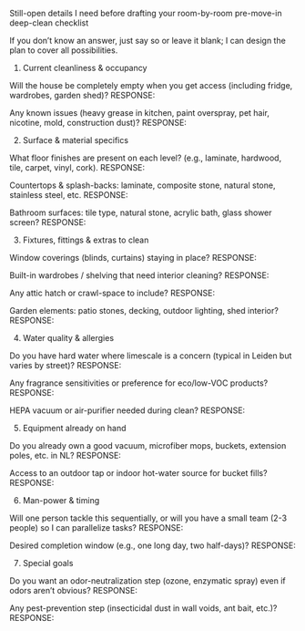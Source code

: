 Still-open details I need before drafting your room-by-room pre-move-in deep-clean checklist

If you don’t know an answer, just say so or leave it blank; I can design the plan to cover all possibilities.

1. Current cleanliness & occupancy

Will the house be completely empty when you get access (including fridge, wardrobes, garden shed)?
RESPONSE: 

Any known issues (heavy grease in kitchen, paint overspray, pet hair, nicotine, mold, construction dust)?
RESPONSE: 


2. Surface & material specifics

What floor finishes are present on each level? (e.g., laminate, hardwood, tile, carpet, vinyl, cork).
RESPONSE: 

Countertops & splash-backs: laminate, composite stone, natural stone, stainless steel, etc.
RESPONSE: 

Bathroom surfaces: tile type, natural stone, acrylic bath, glass shower screen?
RESPONSE: 


3. Fixtures, fittings & extras to clean

Window coverings (blinds, curtains) staying in place?
RESPONSE: 

Built-in wardrobes / shelving that need interior cleaning?
RESPONSE: 

Any attic hatch or crawl-space to include?
RESPONSE: 

Garden elements: patio stones, decking, outdoor lighting, shed interior?
RESPONSE: 



4. Water quality & allergies

Do you have hard water where limescale is a concern (typical in Leiden but varies by street)?
RESPONSE: 

Any fragrance sensitivities or preference for eco/low-VOC products?
RESPONSE: 

HEPA vacuum or air-purifier needed during clean?
RESPONSE: 



5. Equipment already on hand

Do you already own a good vacuum, microfiber mops, buckets, extension poles, etc. in NL?
RESPONSE: 

Access to an outdoor tap or indoor hot-water source for bucket fills?
RESPONSE: 


6. Man-power & timing

Will one person tackle this sequentially, or will you have a small team (2-3 people) so I can parallelize tasks?
RESPONSE: 

Desired completion window (e.g., one long day, two half-days)?
RESPONSE: 



7. Special goals

Do you want an odor-neutralization step (ozone, enzymatic spray) even if odors aren’t obvious?
RESPONSE: 

Any pest-prevention step (insecticidal dust in wall voids, ant bait, etc.)?
RESPONSE: 





